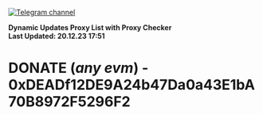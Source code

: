 [![Telegram channel](https://img.shields.io/endpoint?url=https://runkit.io/damiankrawczyk/telegram-badge/branches/master?url=https://t.me/n4z4v0d)](https://t.me/n4z4v0d) 

**Dynamic Updates Proxy List with Proxy Checker**  
**Last Updated: 20.12.23 17:51**

# DONATE (_any evm_) - 0xDEADf12DE9A24b47Da0a43E1bA70B8972F5296F2
